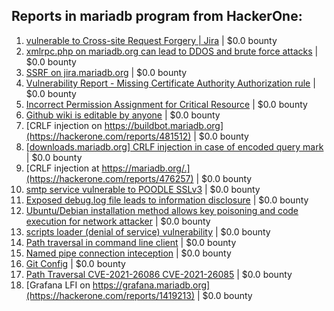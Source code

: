 ## Reports in mariadb program from HackerOne:
1. [vulnerable to Cross-site Request Forgery | Jira](https://hackerone.com/reports/392761) | $0.0 bounty
2. [xmlrpc.php on mariadb.org can lead to DDOS and brute force attacks](https://hackerone.com/reports/386160) | $0.0 bounty
3. [SSRF on jira.mariadb.org](https://hackerone.com/reports/397402) | $0.0 bounty
4. [Vulnerability Report - Missing Certificate Authority Authorization rule](https://hackerone.com/reports/392701) | $0.0 bounty
5. [Incorrect Permission Assignment for Critical Resource](https://hackerone.com/reports/394861) | $0.0 bounty
6. [Github wiki is editable by anyone](https://hackerone.com/reports/457009) | $0.0 bounty
7. [CRLF injection on https://buildbot.mariadb.org](https://hackerone.com/reports/481512) | $0.0 bounty
8. [[downloads.mariadb.org] CRLF injection in case of encoded query mark](https://hackerone.com/reports/490997) | $0.0 bounty
9. [CRLF injection at https://mariadb.org/.](https://hackerone.com/reports/476257) | $0.0 bounty
10. [smtp service vulnerable to POODLE SSLv3](https://hackerone.com/reports/514421) | $0.0 bounty
11. [Exposed debug.log file leads to information disclosure](https://hackerone.com/reports/775504) | $0.0 bounty
12. [Ubuntu/Debian installation method allows key poisoning and code execution for network attacker](https://hackerone.com/reports/639473) | $0.0 bounty
13. [scripts loader (denial of service) vulnerability](https://hackerone.com/reports/690330) | $0.0 bounty
14. [Path traversal in command line client](https://hackerone.com/reports/637840) | $0.0 bounty
15. [Named pipe connection inteception](https://hackerone.com/reports/1019891) | $0.0 bounty
16. [Git Config](https://hackerone.com/reports/1176174) | $0.0 bounty
17. [Path Traversal CVE-2021-26086 CVE-2021-26085](https://hackerone.com/reports/1369288) | $0.0 bounty
18. [Grafana LFI on https://grafana.mariadb.org](https://hackerone.com/reports/1419213) | $0.0 bounty